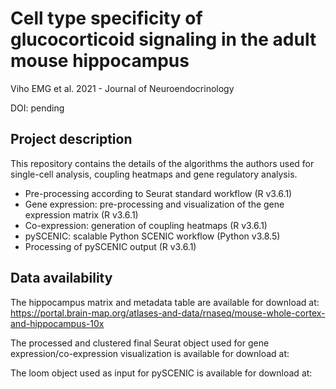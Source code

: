 # Cell type specificity of glucocorticoid signaling in the adult mouse hippocampus

Viho EMG et al. 2021 - Journal of Neuroendocrinology

DOI: pending

## Project description

This repository contains the details of the algorithms the authors used for single-cell analysis, coupling heatmaps and gene regulatory analysis.

- Pre-processing according to Seurat standard workflow (R v3.6.1)
- Gene expression: pre-processing and visualization of the gene expression matrix (R v3.6.1)
- Co-expression: generation of coupling heatmaps (R v3.6.1)
- pySCENIC: scalable Python SCENIC workflow (Python v3.8.5)
- Processing of pySCENIC output (R v3.6.1)

## Data availability

The hippocampus matrix and metadata table are available for download at: https://portal.brain-map.org/atlases-and-data/rnaseq/mouse-whole-cortex-and-hippocampus-10x

The processed and clustered final Seurat object used for gene expression/co-expression visualization is available for download at:

The loom object used as input for pySCENIC is available for download at:
